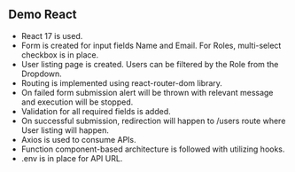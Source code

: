 ## Demo React

- React 17 is used.
- Form is created for input fields Name and Email. For Roles, multi-select checkbox is in place.
- User listing page is created. Users can be filtered by the Role from the Dropdown.
- Routing is implemented using react-router-dom library.
- On failed form submission alert will be thrown with relevant message and execution will be stopped.
- Validation for all required fields is added.
- On successful submission, redirection will happen to /users route where User listing will happen.
- Axios is used to consume APIs.
- Function component-based architecture is followed with utilizing hooks.
- .env is in place for API URL.
